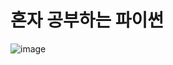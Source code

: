 # 혼자 공부하는 파이썬

![image](https://user-images.githubusercontent.com/55589616/210250157-124a3318-4283-468f-8e23-2f18e1e8a144.png)
